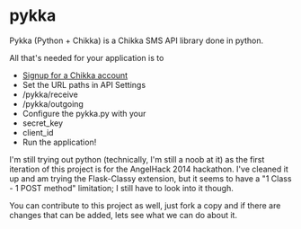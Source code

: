 pykka
==============

Pykka (Python + Chikka) is a Chikka SMS API library done in python.

All that's needed for your application is to
* [Signup for a Chikka account](https://api.chikka.com/)
* Set the URL paths in API Settings
 * <ip address>/pykka/receive
 * <ip address>/pykka/outgoing
* Configure the pykka.py with your
 * secret_key
 * client_id
* Run the application!




I'm still trying out python (technically, I'm still a noob at it) as the first iteration of this project is for the AngelHack 2014 hackathon. I've cleaned it up and am trying the Flask-Classy extension, but it seems to have a "1 Class - 1 POST method" limitation; I still have to look into it though.


You can contribute to this project as well, just fork a copy and if there are changes that can be added, lets see what we can do about it.
